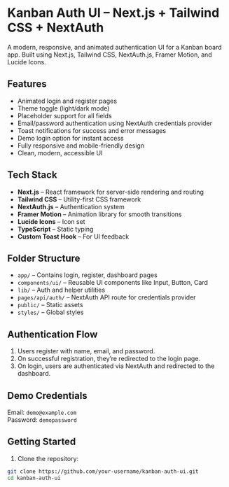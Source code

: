 # Kanban Auth UI – Next.js + Tailwind CSS + NextAuth

A modern, responsive, and animated authentication UI for a Kanban board app. Built using Next.js, Tailwind CSS, NextAuth.js, Framer Motion, and Lucide Icons.

## Features

- Animated login and register pages
- Theme toggle (light/dark mode)
- Placeholder support for all fields
- Email/password authentication using NextAuth credentials provider
- Toast notifications for success and error messages
- Demo login option for instant access
- Fully responsive and mobile-friendly design
- Clean, modern, accessible UI

## Tech Stack

- **Next.js** – React framework for server-side rendering and routing
- **Tailwind CSS** – Utility-first CSS framework
- **NextAuth.js** – Authentication system
- **Framer Motion** – Animation library for smooth transitions
- **Lucide Icons** – Icon set
- **TypeScript** – Static typing
- **Custom Toast Hook** – For UI feedback

## Folder Structure

- `app/` – Contains login, register, dashboard pages
- `components/ui/` – Reusable UI components like Input, Button, Card
- `lib/` – Auth and helper utilities
- `pages/api/auth/` – NextAuth API route for credentials provider
- `public/` – Static assets
- `styles/` – Global styles

## Authentication Flow

1. Users register with name, email, and password.
2. On successful registration, they’re redirected to the login page.
3. On login, users are authenticated via NextAuth and redirected to the dashboard.

## Demo Credentials

Email: `demo@example.com`  
Password: `demopassword`

## Getting Started

1. Clone the repository:

```bash
git clone https://github.com/your-username/kanban-auth-ui.git
cd kanban-auth-ui
